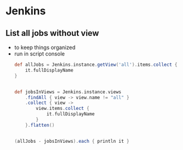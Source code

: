 # Jenkins

## List all jobs without view
- to keep things organized
- run in script console
    ```groovy
    def allJobs = Jenkins.instance.getView('all').items.collect {
        it.fullDisplayName
    }
    
    
    def jobsInViews = Jenkins.instance.views
        .findAll { view -> view.name != "all" }
        .collect { view ->
            view.items.collect {
                it.fullDisplayName
            }
        }.flatten()
    
    
    (allJobs - jobsInViews).each { println it }
    ```